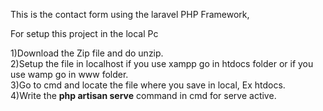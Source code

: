 This is the contact form using the laravel PHP Framework,

For setup this project in the local Pc

1)Download the Zip file and do unzip.<br>
2)Setup the file in localhost if you use xampp go in htdocs folder or if you use wamp go in www folder.<br>
3)Go to cmd and locate the file where you save in local, Ex htdocs. <br>
4)Write the <b>php artisan serve</b> command in cmd for serve active.



